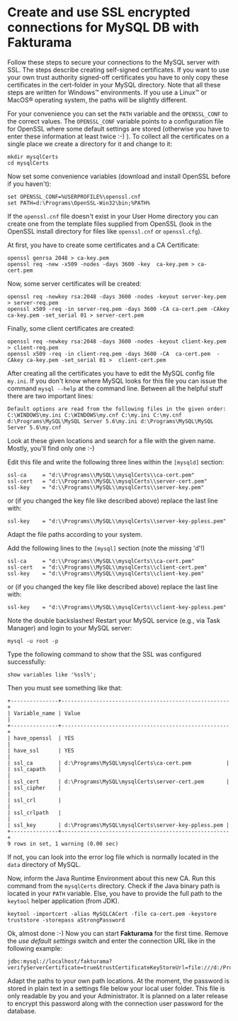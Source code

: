 # Create and use SSL encrypted connections for MySQL DB with Fakturama

Follow these steps to secure your connections to the MySQL server with SSL. The steps describe creating self-signed certificates. If you want to use your own trust authority signed-off certificates you have to only copy these certificates in the cert-folder in your MySQL directory. Note that all these steps are written for Windows&trade; environments. If you use a Linux&trade; or MacOS&reg; operating system, the paths will be slightly different.

For your convenience you can set the `PATH` variable and the `OPENSSL_CONF` to the correct values. The `OPENSSL_CONF` variable points to a configuration file for OpenSSL where some default settings are stored (otherwise you have to enter these information at least twice :-) ). To collect all the certificates on a single place we create a directory for it and change to it:

    mkdir mysqlCerts
    cd mysqlCerts

Now set some convenience variables (download and install OpenSSL before if you haven't):

    set OPENSSL_CONF=%USERPROFILE%\openssl.cnf
    set PATH=d:\Programs\OpenSSL-Win32\bin;%PATH%

If the `openssl.cnf` file doesn't exist in your User Home directory you can create one from the template files supplied from OpenSSL (look in the OpenSSL install directory for files like `openssl.cnf` or `openssl.cfg`).

At first, you have to create some certificates and a CA Certificate:

    openssl genrsa 2048 > ca-key.pem
    openssl req -new -x509 -nodes -days 3600 -key  ca-key.pem > ca-cert.pem
    
Now, some server certificates will be created:

    openssl req -newkey rsa:2048 -days 3600 -nodes -keyout server-key.pem > server-req.pem
    openssl x509 -req -in server-req.pem -days 3600 -CA ca-cert.pem -CAkey ca-key.pem -set_serial 01 > server-cert.pem
    
Finally, some client certificates are created:

    openssl req -newkey rsa:2048 -days 3600 -nodes -keyout client-key.pem > client-req.pem
    openssl x509 -req -in client-req.pem -days 3600 -CA  ca-cert.pem  -CAkey ca-key.pem -set_serial 01 >  client-cert.pem

After creating all the certificates you have to edit the MySQL config file `my.ini`. If you don't know where MySQL looks for this file you can issue the command `mysql --help` at the command line. Between all the helpful stuff there are two important lines:

    Default options are read from the following files in the given order:
    C:\WINDOWS\my.ini C:\WINDOWS\my.cnf C:\my.ini C:\my.cnf d:\Programs\MySQL\MySQL Server 5.6\my.ini d:\Programs\MySQL\MySQL Server 5.6\my.cnf

Look at these given locations and search for a file with the given name. Mostly, you'll find only one :-)

Edit this file and write the following three lines within the `[mysqld]` section:

    ssl-ca     = "d:\\Programs\\MySQL\\mysqlCerts\\ca-cert.pem"
    ssl-cert   = "d:\\Programs\\MySQL\\mysqlCerts\\server-cert.pem"
    ssl-key    = "d:\\Programs\\MySQL\\mysqlCerts\\server-key.pem"

or (if you changed the key file like described above) replace the last line with:

    ssl-key    = "d:\\Programs\\MySQL\\mysqlCerts\\server-key-ppless.pem"
    
Adapt the file paths according to your system.

Add the following lines to the `[mysql]` section (note the missing 'd'!)

    ssl-ca     = "d:\\Programs\\MySQL\\mysqlCerts\\ca-cert.pem"
    ssl-cert   = "d:\\Programs\\MySQL\\mysqlCerts\\client-cert.pem"
    ssl-key    = "d:\\Programs\\MySQL\\mysqlCerts\\client-key.pem"
    
or (if you changed the key file like described above) replace the last line with:
    
    ssl-key    = "d:\\Programs\\MySQL\\mysqlCerts\\client-key-ppless.pem"

Note the double backslashes! Restart your MySQL service (e.g., via Task Manager) and login to your MySQL server:

    mysql -u root -p
    
Type the following command to show that the SSL was configured successfully:

    show variables like '%ssl%';
    
Then you must see something like that:

    +---------------+-----------------------------------------------------+
    | Variable_name | Value                                               |
    +---------------+-----------------------------------------------------+
    | have_openssl  | YES                                                 |
    | have_ssl      | YES                                                 |
    | ssl_ca        | d:\Programs\MySQL\mysqlCerts\ca-cert.pem           |
    | ssl_capath    |                                                     |
    | ssl_cert      | d:\Programs\MySQL\mysqlCerts\server-cert.pem       |
    | ssl_cipher    |                                                     |
    | ssl_crl       |                                                     |
    | ssl_crlpath   |                                                     |
    | ssl_key       | d:\Programs\MySQL\mysqlCerts\server-key-ppless.pem |
    +---------------+-----------------------------------------------------+
    9 rows in set, 1 warning (0.00 sec)
    
If not, you can look into the error log file which is normally located in the `data` directory of MySQL.

Now, inform the Java Runtime Environment about this new CA. Run this command from the `mysqlCerts` directory. Check if the Java binary path is located in your `PATH` variable. Else, you have to provide the full path to the `keytool` helper application (from JDK).

    keytool -importcert -alias MySQLCACert -file ca-cert.pem -keystore truststore -storepass aStrongPassword

Ok, almost done :-) Now you can start **Fakturama** for the first time. Remove the *use default settings* switch and enter the connection URL like in the following example:

    jdbc:mysql://localhost/fakturama?verifyServerCertificate=true&trustCertificateKeyStoreUrl=file:///d:/Programs/MySQL/mysqlCerts/truststore&trustCertificateKeyStorePassword=aStrongPassword&useSSL=true&characterEncoding=utf8&useUnicode=yes

Adapt the paths to your own path locations. At the moment, the password is stored in plain text in a settings file below your local user folder. This file is only readable by you and your Administrator. It is planned on a later release to encrypt this password along with the connection user password for the database. 